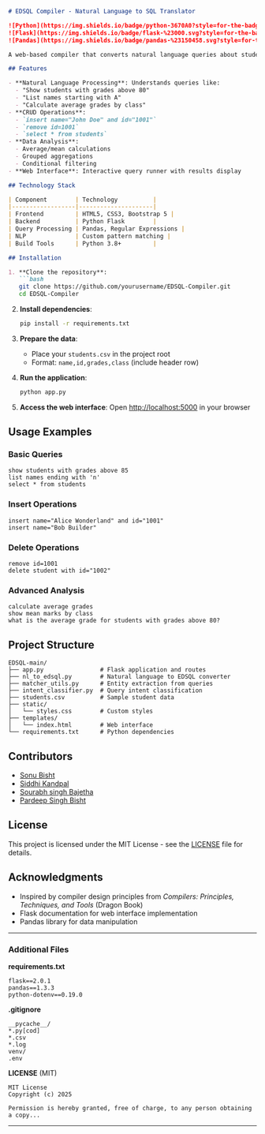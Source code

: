 
````markdown
# EDSQL Compiler - Natural Language to SQL Translator

![Python](https://img.shields.io/badge/python-3670A0?style=for-the-badge&logo=python&logoColor=ffdd54)
![Flask](https://img.shields.io/badge/flask-%23000.svg?style=for-the-badge&logo=flask&logoColor=white)
![Pandas](https://img.shields.io/badge/pandas-%23150458.svg?style=for-the-badge&logo=pandas&logoColor=white)

A web-based compiler that converts natural language queries about student data into SQL-like commands (EDSQL) and executes them.

## Features

- **Natural Language Processing**: Understands queries like:
  - "Show students with grades above 80"
  - "List names starting with A"
  - "Calculate average grades by class"
- **CRUD Operations**:
  - `insert name="John Doe" and id="1001"`
  - `remove id=1001`
  - `select * from students`
- **Data Analysis**:
  - Average/mean calculations
  - Grouped aggregations
  - Conditional filtering
- **Web Interface**: Interactive query runner with results display

## Technology Stack

| Component        | Technology          |
|------------------|---------------------|
| Frontend         | HTML5, CSS3, Bootstrap 5 |
| Backend          | Python Flask        |
| Query Processing | Pandas, Regular Expressions |
| NLP              | Custom pattern matching |
| Build Tools      | Python 3.8+         |

## Installation

1. **Clone the repository**:
   ```bash
   git clone https://github.com/yourusername/EDSQL-Compiler.git
   cd EDSQL-Compiler
````

2. **Install dependencies**:

   ```bash
   pip install -r requirements.txt
   ```

3. **Prepare the data**:

   * Place your `students.csv` in the project root
   * Format: `name,id,grades,class` (include header row)

4. **Run the application**:

   ```bash
   python app.py
   ```

5. **Access the web interface**:
   Open [http://localhost:5000](http://localhost:5000) in your browser

## Usage Examples

### Basic Queries

```text
show students with grades above 85
list names ending with 'n'
select * from students
```

### Insert Operations

```text
insert name="Alice Wonderland" and id="1001"
insert name="Bob Builder"
```

### Delete Operations

```text
remove id=1001
delete student with id="1002"
```

### Advanced Analysis

```text
calculate average grades
show mean marks by class
what is the average grade for students with grades above 80?
```

## Project Structure

```
EDSQL-main/
├── app.py                # Flask application and routes
├── nl_to_edsql.py        # Natural language to EDSQL converter
├── matcher_utils.py      # Entity extraction from queries
├── intent_classifier.py  # Query intent classification
├── students.csv          # Sample student data
├── static/
│   └── styles.css        # Custom styles
├── templates/
│   └── index.html        # Web interface
└── requirements.txt      # Python dependencies
```

## Contributors

* [Sonu Bisht](https://github.com/iamsonubisht)
* [Siddhi Kandpal](https://github.com/siddhikandpal)
* [Sourabh singh Bajetha](https://github.com/SOURABH-SINGH-BAJETHA)
* [Pardeep Singh Bisht](https://github.com/Pradeep-Singh-Bisht)

## License

This project is licensed under the MIT License - see the [LICENSE](LICENSE) file for details.

## Acknowledgments

* Inspired by compiler design principles from *Compilers: Principles, Techniques, and Tools* (Dragon Book)
* Flask documentation for web interface implementation
* Pandas library for data manipulation

---

### Additional Files

**requirements.txt**

```
flask==2.0.1
pandas==1.3.3
python-dotenv==0.19.0
```

**.gitignore**

```
__pycache__/
*.py[cod]
*.csv
*.log
venv/
.env
```

**LICENSE** (MIT)

```
MIT License
Copyright (c) 2025 

Permission is hereby granted, free of charge, to any person obtaining a copy...
```

---
